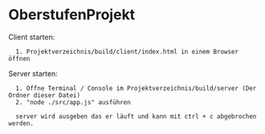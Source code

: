 # OberstufenProjekt

Client starten:

      1. Projektverzeichnis/build/client/index.html in einem Browser öffnen

Server starten:

      1. Öffne Terminal / Console im Projektverzeichnis/build/server (Der Ordner dieser Datei)
      2. "node ./src/app.js" ausführen
      
      server wird ausgeben das er läuft und kann mit ctrl + c abgebrochen werden.
